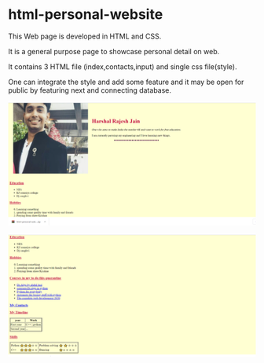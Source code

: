 # html-personal-website

This Web page is developed in HTML and CSS. 

It is a general purpose page to showcase personal detail on web.

It contains 3 HTML file (index,contacts,input) and single css file(style).

One can integrate the style and add some feature and it may be open for public by featuring next and connecting database.

![Interface](css/first.png)


![Interface](css/second.png)


